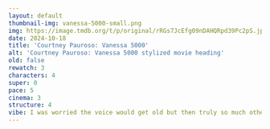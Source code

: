 ```yaml
---
layout: default
thumbnail-img: vanessa-5000-small.png
img: https://image.tmdb.org/t/p/original/rRGs7JcEfg09nDAHQRpd39Pc2pS.jpg
date: 2024-10-18
title: 'Courtney Pauroso: Vanessa 5000'
alt: 'Courtney Pauroso: Vanessa 5000 stylized movie heading'
old: false
rewatch: 3
characters: 4
super: 0
pace: 5
cinema: 3
structure: 4
vibe: I was worried the voice would get old but then truly so much other shit happened I forgot about that
---
```

